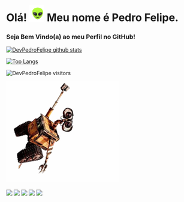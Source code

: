 # Olá! <img src="https://github.com/DevPedroFelipe/DevPedroFelipe/blob/main/alien.gif" width="40px"> Meu nome é Pedro Felipe.

### Seja Bem Vindo(a) ao meu Perfil no GitHub!

[![DevPedroFelipe github stats](https://github-readme-stats.vercel.app/api?username=DevPedroFelipe&show_icons=true&title_color=fff&icon_color=37aaff&text_color=f8f8f2&bg_color=171c24&count_private=true)](https://github.com/DevPedroFelipe)

[![Top Langs](https://github-readme-stats.vercel.app/api/top-langs/?username=DevPedroFelipe&layout=compact&title_color=fff&text_color=f8f8f2&hide=java&bg_color=171c24)](https://github.com/DevPedroFelipe)

![DevPedroFelipe visitors](https://api.visitorbadge.io/api/VisitorHit?user=DevPedroFelipe&repo=github-visitors-badge&countColor=%2320232a)

<img src="https://github.com/DevPedroFelipe/DevPedroFelipe/blob/main/wall-e.gif" width="300px">

<div style="display: inline_block"><br>
  <a href="https://github.com/DevPedroFelipe" target="_blank"><img src="https://img.shields.io/badge/GitHub%20-%23121011.svg?&style=for-the-badge&logo=github&logoColor=white" target="_blank"></a>
  <a href="https://www.linkedin.com/in/pedro-felipe-889a761a7/" target="_blank"><img src="https://img.shields.io/badge/LinkedIn-0077B5?style=for-the-badge&logo=linkedin&logoColor=white" target="_blank"></a>
  <a href="https://www.facebook.com/tipedrofelipe" target="_blank"><img src="https://img.shields.io/badge/Facebook-4267B2?style=for-the-badge&logo=facebook&logoColor=white" target="_blank"></a>
  <a href="https://www.instagram.com/tipedrofelipe/" target="_blank"><img src="https://img.shields.io/badge/Instagram-C13584?style=for-the-badge&logo=instagram&logoColor=white" target="_blank"></a>
  <a href = "mailto:tipedrofelipe@gmail.com"><img src="https://img.shields.io/badge/Gmail-%2320232a?style=for-the-badge&logo=gmail&logoColor=white" target="_blank"></a>
</div>

